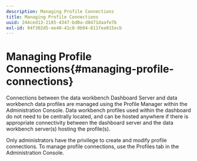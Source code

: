 ```yaml
---
description: Managing Profile Connections
title: Managing Profile Connections
uuid: 244ced13-2185-4347-bd0a-d8471daafe7b
exl-id: 94f302d5-ee40-41c8-9b94-811fea915ecb
---
```

# Managing Profile Connections{#managing-profile-connections}

Connections between the data workbench Dashboard Server and data workbench data profiles are managed using the Profile Manager within the Administration Console. Data workbench profiles used within the dashboard do not need to be centrally located, and can be hosted anywhere if there is appropriate connectivity between the dashboard server and the data workbench server(s) hosting the profile(s).

Only administrators have the privilege to create and modify profile connections. To manage profile connections, use the Profiles tab in the Administration Console.
